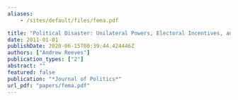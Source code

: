 ```yaml
---
aliases:
    - /sites/default/files/fema.pdf

title: "Political Disaster: Unilateral Powers, Electoral Incentives, and Presidential Disaster Declarations"
date: 2011-01-01
publishDate: 2020-06-15T00:39:44.424446Z
authors: ["Andrew Reeves"]
publication_types: ["2"]
abstract: ""
featured: false
publication: "*Journal of Politics*"
url_pdf: "papers/fema.pdf"
---
```



